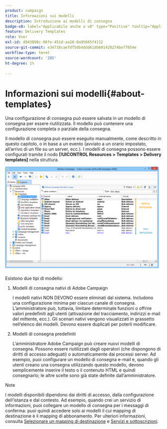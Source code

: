 ```yaml
---
product: campaign
title: Informazioni sui modelli
description: Introduzione ai modelli di consegna
badge-v8: label="Applicabile anche a v8" type="Positive" tooltip="Applicabile anche a Campaign v8"
feature: Delivery Templates
role: User
exl-id: d943898c-06fe-451d-aa28-8a95665f4112
source-git-commit: e34718caefdf5db4ddd61db601420274be77054e
workflow-type: tm+mt
source-wordcount: '285'
ht-degree: 1%

---
```


# Informazioni sui modelli{#about-templates}

Una configurazione di consegna può essere salvata in un modello di consegna per essere riutilizzata. Il modello può contenere una configurazione completa o parziale della consegna.

Il modello di consegna può essere eseguito manualmente, come descritto in questo capitolo, o in base a un evento (avviato a un orario impostato, all’arrivo di un file su un server, ecc.). I modelli di consegna possono essere configurati tramite il nodo **[!UICONTROL Resources > Templates > Delivery templates]** nella struttura.

![](assets/s_user_template_list.png)

Esistono due tipi di modello:

1. Modelli di consegna nativi di Adobe Campaign

   I modelli nativi NON DEVONO essere eliminati dal sistema. Includono una configurazione minima per ciascun canale di consegna. L’amministratore può, tuttavia, limitare determinate funzioni o offrire valori predefiniti agli utenti (attivazione del tracciamento, indirizzi e-mail del mittente, ecc.). Gli scenari nativi vengono visualizzati in grassetto nell’elenco dei modelli. Devono essere duplicati per poterli modificare.

1. Modelli di consegna predefiniti

   L’amministratore Adobe Campaign può creare nuovi modelli di consegna. Possono essere riutilizzati dagli operatori (che dispongono di diritti di accesso adeguati) o automaticamente dai processi server. Ad esempio, puoi configurare un modello di consegna e-mail e, quando gli utenti creano una consegna utilizzando questo modello, devono semplicemente inserire il testo o il contenuto HTML e quindi consegnarlo; le altre scelte sono già state definite dall’amministratore.

>[!NOTE]
>
>I modelli disponibili dipendono dai diritti di accesso, dalla configurazione dell’istanza e dal contesto. Ad esempio, quando crei un servizio di informazioni, puoi collegare un modello di consegna per i messaggi di conferma: puoi quindi accedere solo ai modelli il cui mapping di destinazione è il mapping di abbonamento. Per ulteriori informazioni, consulta [Selezionare un mapping di destinazione](selecting-a-target-mapping.md) e [Servizi e sottoscrizioni](about-services-and-subscriptions.md).
